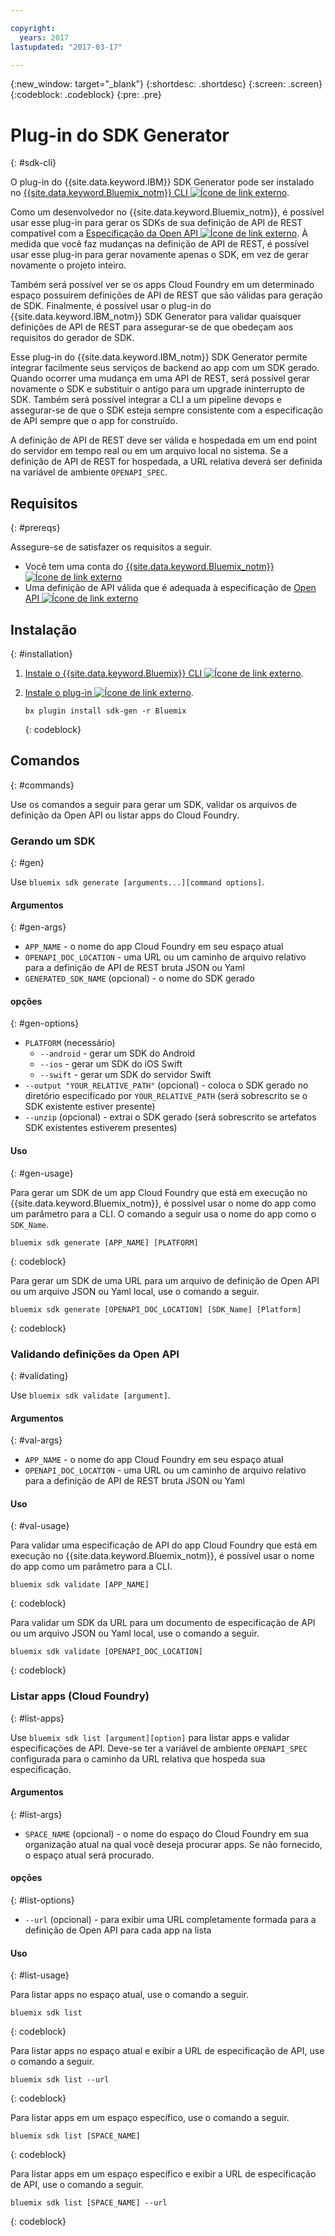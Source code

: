 ```yaml
---

copyright:
  years: 2017
lastupdated: "2017-03-17"

---
```

{:new_window: target="_blank"}
{:shortdesc: .shortdesc}
{:screen: .screen}
{:codeblock: .codeblock}
{:pre: .pre}

# Plug-in do SDK Generator
{: #sdk-cli}

O plug-in do {{site.data.keyword.IBM}} SDK Generator pode ser instalado no [{{site.data.keyword.Bluemix_notm}} CLI ![Ícone de link externo](../icons/launch-glyph.svg "Ícone de link externo")](/docs/cli/reference/bluemix_cli/index.html).

Como um desenvolvedor no {{site.data.keyword.Bluemix_notm}}, é possível usar esse plug-in para gerar os SDKs de sua definição de API de REST compatível com a [Especificação da Open API ![Ícone de link externo](../icons/launch-glyph.svg "Ícone de link externo")](https://www.openapis.org/). À medida que você faz mudanças na definição de API de REST, é possível usar esse plug-in para gerar novamente apenas o SDK, em vez de gerar novamente o projeto inteiro.

Também será possível ver se os apps Cloud Foundry em um determinado espaço possuírem definições de API de REST que são válidas para geração de SDK. Finalmente, é possível usar o plug-in do {{site.data.keyword.IBM_notm}} SDK Generator para validar quaisquer definições de API de REST para assegurar-se de que obedeçam aos requisitos do gerador de SDK.

Esse plug-in do {{site.data.keyword.IBM_notm}} SDK Generator permite integrar facilmente seus serviços de backend ao app com um SDK gerado. Quando ocorrer uma mudança em uma API de REST, será possível gerar novamente o SDK e substituir o antigo para um upgrade ininterrupto de SDK. Também será possível integrar a CLI a um pipeline devops e assegurar-se de que o SDK esteja sempre consistente com a especificação de API sempre que o app for construído.

A definição de API de REST deve ser válida e hospedada em um end point do servidor em tempo real ou em um arquivo local no sistema. Se a definição de API de REST for hospedada, a URL relativa deverá ser definida na variável de ambiente `OPENAPI_SPEC`.


## Requisitos
{: #prereqs}

Assegure-se de satisfazer os requisitos a seguir.

* Você tem uma conta do [{{site.data.keyword.Bluemix_notm}} ![Ícone de link externo](../icons/launch-glyph.svg "Ícone de link externo")](http://bluemix.net)
* Uma definição de API válida que é adequada à especificação de [Open API ![Ícone de link externo](../icons/launch-glyph.svg "Ícone de link externo")](https://www.openapis.org/)


## Instalação
{: #installation}

1. [Instale o {{site.data.keyword.Bluemix}} CLI ![Ícone de link externo](../icons/launch-glyph.svg "Ícone de link externo")](http://clis.ng.bluemix.net/ui/home.html).

2. [Instale o plug-in ![Ícone de link externo](../icons/launch-glyph.svg "Ícone de link externo")](/docs/cli/reference/bluemix_cli/index.html#install_plug-in).

	```
	bx plugin install sdk-gen -r Bluemix
	```
	{: codeblock}


## Comandos
{: #commands}

Use os comandos a seguir para gerar um SDK, validar os arquivos de definição da Open API ou listar apps do Cloud Foundry.


### Gerando um SDK
{: #gen}

Use `bluemix sdk generate [arguments...][command options]`.


#### Argumentos
{: #gen-args}

* `APP_NAME` - o nome do app Cloud Foundry em seu espaço atual
* `OPENAPI_DOC_LOCATION` - uma URL ou um caminho de arquivo relativo para a definição de API de REST bruta JSON ou Yaml
* `GENERATED_SDK_NAME` (opcional) - o nome do SDK gerado


#### opções
{: #gen-options}

* `PLATFORM` (necessário)
   * `--android` - gerar um SDK do Android
   * `--ios` - gerar um SDK do iOS Swift 
   * `--swift` - gerar um SDK do servidor Swift
* `--output "YOUR_RELATIVE_PATH"` (opcional) - coloca o SDK gerado no diretório especificado por `YOUR_RELATIVE_PATH` (será sobrescrito se o SDK existente estiver presente)
* `--unzip` (opcional) - extrai o SDK gerado (será sobrescrito se artefatos SDK existentes estiverem presentes)


#### Uso
{: #gen-usage}

Para gerar um SDK de um app Cloud Foundry que está em execução no {{site.data.keyword.Bluemix_notm}}, é possível usar o nome do app como um parâmetro para a CLI. O comando a seguir usa o nome do app como o `SDK_Name`.

```
bluemix sdk generate [APP_NAME] [PLATFORM]
```
{: codeblock}

Para gerar um SDK de uma URL para um arquivo de definição de Open API ou um arquivo JSON ou Yaml local, use o comando a seguir.

```
bluemix sdk generate [OPENAPI_DOC_LOCATION] [SDK_Name] [Platform]
```
{: codeblock}


### Validando definições da Open API
{: #validating}

Use `bluemix sdk validate [argument]`.


#### Argumentos
{: #val-args}

* `APP_NAME` - o nome do app Cloud Foundry em seu espaço atual
* `OPENAPI_DOC_LOCATION` - uma URL ou um caminho de arquivo relativo para a definição de API de REST bruta JSON ou Yaml


#### Uso
{: #val-usage}

Para validar uma especificação de API do app Cloud Foundry que está em execução no {{site.data.keyword.Bluemix_notm}}, é possível usar o nome do app como um parâmetro para a CLI.

```
bluemix sdk validate [APP_NAME]
```
{: codeblock}

Para validar um SDK da URL para um documento de especificação de API ou um arquivo JSON ou Yaml local, use o comando a seguir.

```
bluemix sdk validate [OPENAPI_DOC_LOCATION]
```
{: codeblock}



### Listar apps (Cloud Foundry)
{: #list-apps}

Use `bluemix sdk list [argument][option]` para listar apps e validar especificações de API. Deve-se ter a variável de ambiente `OPENAPI_SPEC` configurada para o caminho da URL relativa que hospeda sua especificação.


#### Argumentos
{: #list-args}

* `SPACE_NAME` (opcional) - o nome do espaço do Cloud Foundry em sua organização atual na qual você deseja procurar apps. Se não fornecido, o espaço atual será procurado.


#### opções
{: #list-options}

* `--url` (opcional) - para exibir uma URL completamente formada para a definição de Open API para cada app na lista


#### Uso
{: #list-usage}

Para listar apps no espaço atual, use o comando a seguir.

```
bluemix sdk list
```
{: codeblock}

Para listar apps no espaço atual e exibir a URL de especificação de API, use o comando a seguir.

```
bluemix sdk list --url
```
{: codeblock}

Para listar apps em um espaço específico, use o comando a seguir.

```
bluemix sdk list [SPACE_NAME]
```
{: codeblock}

Para listar apps em um espaço específico e exibir a URL de especificação de API, use o comando a seguir.

```
bluemix sdk list [SPACE_NAME] --url
```
{: codeblock}
